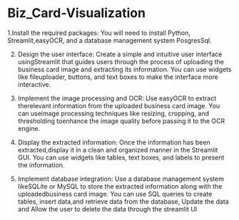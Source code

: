 # Biz_Card-Visualization
1.Install the required packages: You will need to install Python, Streamlit,easyOCR, and a database management system PosgresSql.

2. Design the user interface: Create a simple and intuitive user interface usingStreamlit that guides users through the process of uploading the business
card image and extracting its information. You can use widgets like fileuploader, buttons, and text boxes to make the interface more interactive.

3. Implement the image processing and OCR: Use easyOCR to extract therelevant information from the uploaded business card image. You can useimage processing techniques like resizing, cropping, and thresholding toenhance the image quality before passing it to the OCR engine.
  
4. Display the extracted information: Once the information has been extracted,display it in a clean and organized manner in the Streamlit GUI. You can use
widgets like tables, text boxes, and labels to present the information.

5. Implement database integration: Use a database management system likeSQLite or MySQL to store the extracted information along with the uploadedbusiness card image. You can use SQL queries to create tables, insert data,and retrieve data from the database, Update the data and Allow the user to delete the data through the streamlit UI
